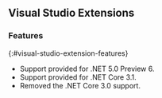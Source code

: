 ## Visual Studio Extensions

### Features
{:#visual-studio-extension-features}

* Support provided for .NET 5.0 Preview 6.
* Support provided for .NET Core 3.1.
* Removed the .NET Core 3.0 support.